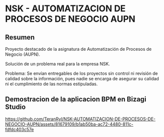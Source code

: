 # NSK - AUTOMATIZACION DE PROCESOS DE NEGOCIO AUPN

## Resumen

Proyecto destacado de la asignatura de Automatización de Procesos de Negocio (AUPN).

Solución de un problema real para la empresa NSK.

Problema: Se envían entregables de los proyectos sin control ni revisión de calidad sobre la información, pues nadie se encarga de asegurar su calidad ni el cumplimiento de las normas estipuladas.

## Demostracion de la aplicacion BPM en Bizagi Studio

https://github.com/TeranRyl/NSK-AUTOMATIZACION-DE-PROCESOS-DE-NEGOCIO-AUPN/assets/81679109/b1ab50ba-ac72-4480-811c-fdfdc403c57e

